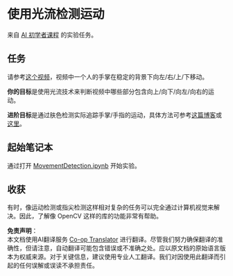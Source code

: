 <!--
CO_OP_TRANSLATOR_METADATA:
{
  "original_hash": "3d53d6409f80970f7281a45dee35328a",
  "translation_date": "2025-08-24T20:34:57+00:00",
  "source_file": "lessons/4-ComputerVision/06-IntroCV/lab/README.md",
  "language_code": "zh"
}
-->
# 使用光流检测运动

来自 [AI 初学者课程](https://aka.ms/ai-beginners) 的实验任务。

## 任务

请参考[这个视频](../../../../../../lessons/4-ComputerVision/06-IntroCV/lab/palm-movement.mp4)，视频中一个人的手掌在稳定的背景下向左/右/上/下移动。

**你的目标**是使用光流技术来判断视频中哪些部分包含向上/向下/向左/向右的运动。

**进阶目标**是通过肤色检测实际追踪手掌/手指的运动，具体方法可参考[这篇博客](https://dev.to/amarlearning/finger-detection-and-tracking-using-opencv-and-python-586m)或[这里](http://www.benmeline.com/finger-tracking-with-opencv-and-python/)。

## 起始笔记本

通过打开 [MovementDetection.ipynb](../../../../../../lessons/4-ComputerVision/06-IntroCV/lab/MovementDetection.ipynb) 开始实验。

## 收获

有时，像运动检测或指尖检测这样相对复杂的任务可以完全通过计算机视觉来解决。因此，了解像 OpenCV 这样的库的功能非常有帮助。

**免责声明**：  
本文档使用AI翻译服务 [Co-op Translator](https://github.com/Azure/co-op-translator) 进行翻译。尽管我们努力确保翻译的准确性，但请注意，自动翻译可能包含错误或不准确之处。应以原文档的原始语言版本为权威来源。对于关键信息，建议使用专业人工翻译。我们对因使用此翻译而引起的任何误解或误读不承担责任。